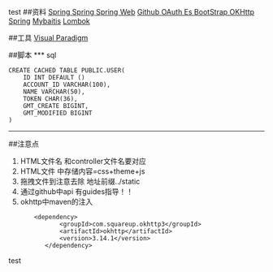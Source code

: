 
test
##资料
[Spring ](https://spring.io/guides )
[Spring ](https://github.com/qianchonghao/Community)
[Spring Web](https://spring.io/guides/gs/serving-web-content/)
[Github OAuth  ](https://developer.github.com/apps/building-oauth-apps/creating-an-oauth-app/)
[Es ](https://elasticsearch.cn/)
[BootStrap ](https://v3.bootcss.com)
[OKHttp](https://square.github.io/okhttp/)
[Spring](https://docs.spring.io/spring-boot/docs/2.0.0.RC1/reference/htmlsingle/#boot-documentation)
[Mybaitis]()
[Lombok](https://www.projectlombok.org)

##工具
[Visual Paradigm](https://www.visual-paradigm.com/cn/)

##脚本
*** sql
```
CREATE CACHED TABLE PUBLIC.USER(
    ID INT DEFAULT () 
    ACCOUNT_ID VARCHAR(100),
    NAME VARCHAR(50),
    TOKEN CHAR(36),
    GMT_CREATE BIGINT,
    GMT_MODIFIED BIGINT
)
```

*** 
##注意点
1. HTML文件名 和controller文件名要对应
2. HTML文件 <head>中存储内容=css+theme+js
3. 拖拽文件到<head>注意去除 地址前缀../static
4. 通过github中api 有guides指导！！
5. okhttp中maven的注入  
```
       <dependency>
              <groupId>com.squareup.okhttp3</groupId>
              <artifactId>okhttp</artifactId>
              <version>3.14.1</version>
          </dependency>
```
 test 

